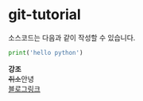 # git-tutorial
소스코드는 다음과 같이 작성할 수 있습니다.
```python
print('hello python')
```
**강조**  
~~취소~~안녕  
[블로그링크](www.google.com)

